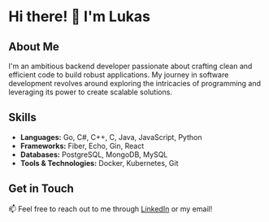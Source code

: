 # Hi there! 👋 I'm Lukas

## About Me

I'm an ambitious backend developer passionate about crafting clean and efficient code to build robust applications. My journey in software development revolves around exploring the intricacies of programming and leveraging its power to create scalable solutions.

## Skills

- **Languages:** Go, C#, C++, C, Java, JavaScript, Python
- **Frameworks:** Fiber, Echo, Gin, React
- **Databases:** PostgreSQL, MongoDB, MySQL
- **Tools & Technologies:** Docker, Kubernetes, Git

## Get in Touch

📫 Feel free to reach out to me through [LinkedIn](https://www.linkedin.com/in/lukas-belashov-0b838b177/) or my email!

<!---
LukasBel/LukasBel is a ✨ special ✨ repository because its `README.md` (this file) appears on your GitHub profile.
You can click the Preview link to take a look at your changes.
--->

